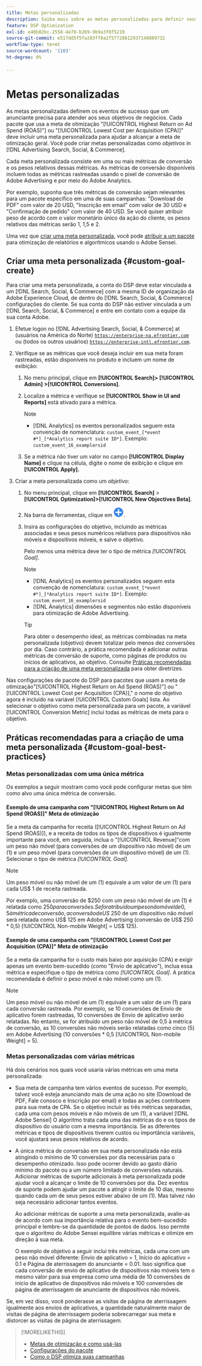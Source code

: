 ```yaml
---
title: Metas personalizadas
description: Saiba mais sobre as metas personalizadas para definir seus eventos de sucesso em pacotes otimizados para o CPA mais baixo ou o ROAS mais alto.
feature: DSP Optimization
exl-id: e40b82bc-2558-4e78-b269-9b9a3f0f5219
source-git-commit: e517dd5f5fa283ff8a2f57728612937148889732
workflow-type: tm+mt
source-wordcount: '1103'
ht-degree: 0%

---
```


# Metas personalizadas

As metas personalizadas definem os eventos de sucesso que um anunciante precisa para atender aos seus objetivos de negócios. Cada pacote que usa a meta de otimização &quot;[!UICONTROL Highest Return on Ad Spend (ROAS)"] ou &quot;[!UICONTROL Lowest Cost per Acquisition (CPA)]&quot; deve incluir uma meta personalizada para ajudar a alcançar a meta de otimização geral. Você pode criar metas personalizadas como *objetivos* in [!DNL Advertising Search, Social, & Commerce].

<!-- update image or omit it

![custom goals](/help/dsp/assets/objective-goals.png)
 -->

Cada meta personalizada consiste em uma ou mais métricas de conversão e os pesos relativos dessas métricas. As métricas de conversão disponíveis incluem todas as métricas rastreadas usando o pixel de conversão de Adobe Advertising e por meio do Adobe Analytics.

Por exemplo, suponha que três métricas de conversão sejam relevantes para um pacote específico em uma de suas campanhas: &quot;Download de PDF&quot; com valor de 20 USD, &quot;Inscrição em email&quot; com valor de 30 USD e &quot;Confirmação de pedido&quot; com valor de 40 USD. Se você quiser atribuir peso de acordo com o valor monetário único da ação do cliente, os pesos relativos das métricas serão 1, 1,5 e 2.

Uma vez que [criar uma meta personalizada](#custom-goal-create), você pode [atribuir a um pacote](/help/dsp/campaign-management/packages/package-settings.md) para otimização de relatórios e algorítmicos usando o Adobe Sensei.

## Criar uma meta personalizada {#custom-goal-create}

Para criar uma meta personalizada, a conta do DSP deve estar vinculada a um [!DNL Search, Social, & Commerce] com a mesma ID de organização da Adobe Experience Cloud, de dentro do [!DNL Search, Social, & Commerce] configurações do cliente. Se sua conta do DSP não estiver vinculada a um [!DNL Search, Social, & Commerce] e entre em contato com a equipe da sua conta Adobe.

1. Efetue logon no [!DNL Advertising Search, Social, & Commerce] at (usuários na América do Norte) [`https://enterprise-na.efrontier.com`](https://enterprise-na.efrontier.com) ou (todos os outros usuários) [`https://enterprise-intl.efrontier.com`](https://enterprise-intl.efrontier.com).

1. Verifique se as métricas que você deseja incluir em sua meta foram rastreadas, estão disponíveis no produto e incluem um nome de exibição:

   1. No menu principal, clique em **[!UICONTROL Search]> [!UICONTROL Admin] >[!UICONTROL Conversions]**.

   1. Localize a métrica e verifique se **[!UICONTROL Show in UI and Reports]** está ativado para a métrica.

      >[!NOTE]
      >
      >* [!DNL Analytics] os eventos personalizados seguem esta convenção de nomenclatura: `custom_event_[*event #*]_[*Analytics report suite ID*]`. Exemplo: `custom_event_16_examplersid`

   1. Se a métrica não tiver um valor no campo **[!UICONTROL Display Name]** e clique na célula, digite o nome de exibição e clique em **[!UICONTROL Apply].**

1. Criar a meta personalizada como um *objetivo*:

   1. No menu principal, clique em **[!UICONTROL Search]** > **[!UICONTROL Optimization]>[!UICONTROL New Objectives Beta]**.

   1. Na barra de ferramentas, clique em ![Criar](/help/dsp/assets/create-search-ui.png "Criar").

   1. Insira as configurações do objetivo, incluindo as métricas associadas e seus pesos numéricos relativos para dispositivos não móveis e dispositivos móveis, e salve o objetivo.

      Pelo menos uma métrica deve ter o tipo de métrica *[!UICONTROL Goal]*.

      >[!NOTE]
      >
      >* [!DNL Analytics] os eventos personalizados seguem esta convenção de nomenclatura: `custom_event_[*event #*]_[*Analytics report suite ID*]`. Exemplo: `custom_event_16_examplersid`
      >* [!DNL Analytics] dimensões e segmentos não estão disponíveis para otimização de Adobe Advertising.

      >[!TIP]
      >
      >Para obter o desempenho ideal, as métricas combinadas na meta personalizada (objetivo) devem totalizar pelo menos dez conversões por dia. Caso contrário, a prática recomendada é adicionar outras métricas de conversão de suporte, como páginas de produtos ou inícios de aplicativos, ao objetivo. Consulte [Práticas recomendadas para a criação de uma meta personalizada](#custom-goal-best-practices) para obter diretrizes.

Nas configurações de pacote do DSP para pacotes que usam a meta de otimização&quot;[!UICONTROL Highest Return on Ad Spend (ROAS)"] ou &quot;[!UICONTROL Lowest Cost per Acquisition (CPA)],&quot; o nome do objetivo agora é incluído na variável [!UICONTROL Custom Goals] lista. Ao selecionar o objetivo como meta personalizada para um pacote, a variável [!UICONTROL Conversion Metric] inclui todas as métricas de meta para o objetivo.

## Práticas recomendadas para a criação de uma meta personalizada {#custom-goal-best-practices}

### Metas personalizadas com uma única métrica

Os exemplos a seguir mostram como você pode configurar metas que têm como alvo uma única métrica de conversão.

#### Exemplo de uma campanha com &quot;[!UICONTROL Highest Return on Ad Spend (ROAS)]&quot; Meta de otimização

Se a meta da campanha for receita ([!UICONTROL Highest Return on Ad Spend (ROAS)]), e a receita de todos os tipos de dispositivos é igualmente importante para você, em seguida, inclua o &quot;[!UICONTROL Revenue]&quot;com um peso não móvel (para conversões de um dispositivo não móvel) de um (1) e um peso móvel (para conversões de um dispositivo móvel) de um (1). Selecionar o tipo de métrica *[!UICONTROL Goal]*.

<!-- update image or delete 

![example of a ROAS custom goal with a single conversion metric](/help/dsp/assets/custom-goal-roas.png)

-->

>[!NOTE]
>
> Um peso móvel ou não móvel de um (1) equivale a um valor de um (1) para cada US$ 1 de receita rastreada.
>
> Por exemplo, uma conversão de $250 com um peso não móvel de um (1) é relatada como $250 para conversões. Se for atribuído um peso não móvel de 0,5 à métrica de conversão, a conversão de US$ 250 de um dispositivo não móvel será relatada como US$ 125 em Adobe Advertising (conversão de US$ 250 * 0,5) [!UICONTROL Non-mobile Weight] = US$ 125).

#### Exemplo de uma campanha com &quot;[!UICONTROL Lowest Cost per Acquisition (CPA)]&quot; Meta de otimização

Se a meta da campanha for o custo mais baixo por aquisição (CPA) e exigir apenas um evento bem-sucedido (como &quot;Envio de aplicativo&quot;), inclua essa métrica e especifique o tipo de métrica como *[!UICONTROL Goal]*. A prática recomendada é definir o peso móvel e não móvel como um (1).

<!-- update image or delete 

![example of a CPA custom goal with a single conversion metric](/help/dsp/assets/custom-goal-roas.png)

-->

>[!NOTE]
>
> Um peso móvel ou não móvel de um (1) equivale a um valor de um (1) para cada conversão rastreada. Por exemplo, se 10 conversões de Envio de aplicativo forem rastreadas, 10 conversões de Envio de aplicativo serão relatadas. No entanto, se for atribuído um peso não móvel de 0,5 à métrica de conversão, as 10 conversões não móveis serão relatadas como cinco (5) em Adobe Advertising (10 conversões * 0,5 [!UICONTROL Non-mobile Weight] = 5).

### Metas personalizadas com várias métricas

Há dois cenários nos quais você usaria várias métricas em uma meta personalizada:

* Sua meta de campanha tem vários eventos de sucesso. Por exemplo, talvez você esteja anunciando mais de uma ação no site (Download de PDF, Fale conosco e Inscrição por email) e todas as ações contribuem para sua meta de CPA. Se o objetivo incluir as três métricas separadas, cada uma com pesos móveis e não móveis de um (1), a variável [!DNL Adobe Sensei] O algoritmo trata cada uma das métricas do e os tipos de dispositivo do usuário com a mesma importância. Se as diferentes métricas e tipos de dispositivos tiverem custos ou importância variáveis, você ajustará seus pesos relativos de acordo.

<!-- update image or delete it and adjust the wording above

   ![example of a custom goal with multiple metrics](/help/dsp/assets/custom-goal-multiple-properties.png)

-->

* A única métrica de conversão em sua meta personalizada não está atingindo o mínimo de 10 conversões por dia necessárias para o desempenho otimizado. Isso pode ocorrer devido ao gasto diário mínimo do pacote ou a um número limitado de conversões naturais. Adicionar métricas de suporte adicionais à meta personalizada pode ajudar você a alcançar o limite de 10 conversões por dia. Dez eventos de suporte podem ajudar um pacote a atingir o limite de 10 dias, mesmo quando cada um de seus pesos estiver abaixo de um (1). Mas talvez não seja necessário adicionar tantos eventos.

  Ao adicionar métricas de suporte a uma meta personalizada, avalie-as de acordo com sua importância relativa para o evento bem-sucedido principal e lembre-se da quantidade de pontos de dados. Isso permite que o algoritmo do Adobe Sensei equilibre várias métricas e otimize em direção à sua meta.

  O exemplo de objetivo a seguir inclui três métricas, cada uma com um peso não móvel diferente: Envio de aplicativo = 1, Início do aplicativo = 0.1 e Página de aterrissagem do anunciante = 0.01. Isso significa que cada conversão de envio de aplicativo de dispositivos não móveis tem o mesmo valor para sua empresa como uma média de 10 conversões de início de aplicativo de dispositivos não móveis e 100 conversões de página de aterrissagem de anunciante de dispositivos não móveis.

<!-- update image or delete it and adjust the wording above

   ![example of a custom goal with multiple metrics](/help/dsp/assets/custom-goal-multiple-properties2.png)

-->

Se, em vez disso, você ponderasse as visitas de página de aterrissagem igualmente aos envios de aplicativos, a quantidade naturalmente maior de visitas de página de aterrissagem poderia sobrecarregar sua meta e distorcer as visitas de página de aterrissagem.<!--reword-->

>[!MORELIKETHIS]
>
>* [Metas de otimização e como usá-las](optimization-goals.md)
>* [Configurações do pacote](/help/dsp/campaign-management/packages/package-settings.md)
> * [Como o DSP otimiza suas campanhas](optimization-how-dsp-optimizes-campaigns.md)
